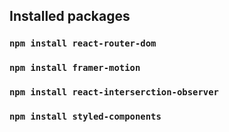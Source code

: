 ## Installed packages

### `npm install react-router-dom`

### `npm install framer-motion`

### `npm install react-interserction-observer`

### `npm install styled-components`
